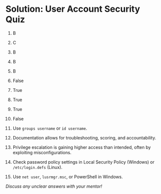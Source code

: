# Solution: User Account Security Quiz

1. B
2. C
3. B
4. B
5. B
6. False
7. True
8. True
9. True
10. False

11. Use `groups username` or `id username`.
12. Documentation allows for troubleshooting, scoring, and accountability.
13. Privilege escalation is gaining higher access than intended, often by exploiting misconfigurations.
14. Check password policy settings in Local Security Policy (Windows) or `/etc/login.defs` (Linux).
15. Use `net user`, `lusrmgr.msc`, or PowerShell in Windows.

*Discuss any unclear answers with your mentor!*
